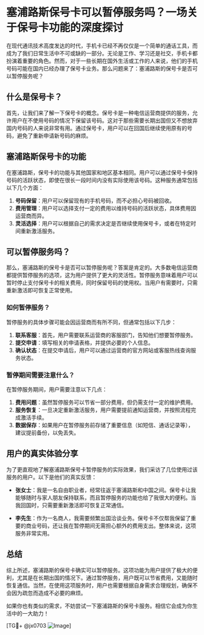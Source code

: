 # 塞浦路斯保号卡可以暂停服务吗？一场关于保号卡功能的深度探讨

在现代通讯技术高度发达的时代，手机卡已经不再仅仅是一个简单的通话工具，而成为了我们日常生活中不可或缺的一部分。无论是工作、学习还是社交，手机卡都扮演着重要的角色。然而，对于一些长期在国外生活或工作的人来说，他们的手机号码可能在国内已经办理了保号卡业务。那么问题来了：塞浦路斯的保号卡是否可以暂停服务呢？

## 什么是保号卡？

首先，让我们来了解一下保号卡的概念。保号卡是一种电信运营商提供的服务，允许用户在不使用号码的情况下保留该号码。这对于那些需要长期出国但又不想放弃国内号码的人来说非常有用。通过保号卡，用户可以在回国后继续使用原有的号码，避免了重新申请新号码的麻烦。

## 塞浦路斯保号卡的功能

在塞浦路斯，保号卡的功能与其他国家和地区基本相同。用户可以通过保号卡保持号码的活跃状态，即使在很长一段时间内没有实际使用该号码。这种服务通常包括以下几个方面：

1. **号码保留**：用户可以保留现有的手机号码，而不必担心号码被回收。
2. **费用管理**：用户可以选择支付一定的费用以维持号码的活跃状态，具体费用因运营商而异。
3. **灵活选择**：用户可以根据自己的需求决定是否继续使用保号卡，或者在特定时间重新激活服务。

## 可以暂停服务吗？

那么，塞浦路斯的保号卡是否可以暂停服务呢？答案是肯定的。大多数电信运营商都提供暂停服务的选项，这为用户提供了更大的灵活性。暂停服务意味着用户可以暂时停止支付保号卡的相关费用，同时保留号码的使用权。当用户有需要时，只需重新激活即可恢复正常使用。

### 如何暂停服务？

暂停服务的具体步骤可能会因运营商而有所不同，但通常包括以下几步：

1. **联系客服**：首先，用户需要联系运营商的客服部门，告知他们想要暂停服务。
2. **提交申请**：填写相关的申请表格，并提供必要的个人信息。
3. **确认状态**：在提交申请后，用户可以通过运营商的官方网站或客服热线查询服务状态。

### 暂停期间需要注意什么？

在暂停服务期间，用户需要注意以下几点：

1. **费用问题**：虽然暂停服务可以节省一部分费用，但仍需支付一定的维护费用。
2. **服务恢复**：一旦决定重新激活服务，用户需要提前通知运营商，并按照流程完成激活手续。
3. **数据保存**：如果用户在暂停服务前存储了重要信息（如短信、通话记录等），建议提前备份，以免丢失。

## 用户的真实体验分享

为了更直观地了解塞浦路斯保号卡暂停服务的实际效果，我们采访了几位使用过该服务的用户。以下是他们的真实反馈：

- **张女士**：我是一名自由职业者，经常往返于塞浦路斯和中国之间。保号卡让我能够随时与家人朋友保持联系，而且暂停服务的功能也给了我很大的便利。当我回国时，只需要重新激活即可恢复正常通信。
  
- **李先生**：作为一名商人，我需要频繁出国洽谈业务。保号卡不仅帮我保留了重要的商业号码，还让我在暂停期间无需担心额外的费用支出。整体来说，这项服务非常实用。

## 总结

综上所述，塞浦路斯的保号卡确实可以暂停服务。这项功能为用户提供了极大的便利，尤其是在长期出国的情况下。通过暂停服务，用户既可以节省费用，又能随时恢复通信。当然，在使用这项服务时，用户也需要根据自身需求合理规划，确保不会因为疏忽而造成不必要的麻烦。

如果你也有类似的需求，不妨尝试一下塞浦路斯的保号卡服务。相信它会成为你生活中的一大助力！

[TG💪+ @jx0703 ![Image](https://github.com/user-attachments/assets/dbca1d08-cadb-493c-b0ec-ad6f7a83f270)]